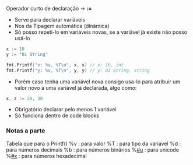 Operador curto de declaração -> **:=**
- Serve para declarar variáveis
- Nos da Tipagem automática (dinâmica)
- Só posso repeti-lo em variáveis novas, se a variável já existe não posso usá-lo
```go
x := 10
y := "Oi String"

fmt.Printf("x: %v, %T\n", x, x) // x: 10, int
fmt.Printf("y: %v, %T\n", y, y) // y: Oi String, string
```
- Porém caso tenha uma variável nova consigo usa-lo para atribuir um valor novo a uma variável já declarada, algo como: 
```go
x, z := 20, 30
```
- Obrigatório declarar pelo menos 1 variável
- Só funciona dentro de code blocks




### Notas a parte

Tabela que para o Printf()
%v : para valor 
%T : para tipo da variável 
%d : para números decimais 
%b : para números binários 
%[#u](https://www.youtube.com/hashtag/u) : para unicode 
%[#x](https://www.youtube.com/hashtag/x) : para números hexadecimal